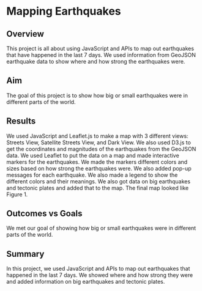 # Mapping Earthquakes

## Overview
This project is all about using JavaScript and APIs to map out earthquakes that have happened in the last 7 days. We used information from GeoJSON earthquake data to show where and how strong the earthquakes were.

## Aim
The goal of this project is to show how big or small earthquakes were in different parts of the world.

## Results
We used JavaScript and Leaflet.js to make a map with 3 different views: Streets View, Satellite Streets View, and Dark View. We also used D3.js to get the coordinates and magnitudes of the earthquakes from the GeoJSON data. We used Leaflet to put the data on a map and made interactive markers for the earthquakes. We made the markers different colors and sizes based on how strong the earthquakes were. We also added pop-up messages for each earthquake. We also made a legend to show the different colors and their meanings. We also got data on big earthquakes and tectonic plates and added that to the map. The final map looked like Figure 1.

## Outcomes vs Goals
We met our goal of showing how big or small earthquakes were in different parts of the world.

## Summary
In this project, we used JavaScript and APIs to map out earthquakes that happened in the last 7 days. We showed where and how strong they were and added information on big earthquakes and tectonic plates. 